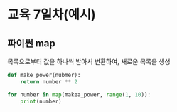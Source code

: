 # 교육 7일차(예시)

## 파이썬 map

목록으로부터 값을 하나씩 받아서 변환하여, 새로운 목록을 생성

```python
def make_power(nubmer):
    return number ** 2

for number in map(makea_power, range(1, 10)):
    print(number)
```